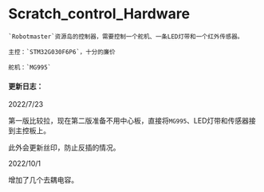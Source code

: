 # Scratch_control_Hardware

	`Robotmaster`资源岛的控制器，需要控制一个舵机、一条LED灯带和一个红外传感器。
	
	主控：`STM32G030F6P6`，十分的廉价
	
	舵机：`MG995`

#### 更新日志：

2022/7/23

第一版比较拉，现在第二版准备不用中心板，直接将`MG995`、LED灯带和传感器接到主控板上。

此外会更新丝印，防止反插的情况。



2022/10/1

增加了几个去耦电容。


